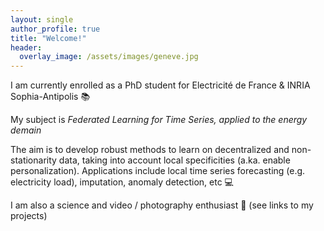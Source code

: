 ```yaml
---
layout: single
author_profile: true
title: "Welcome!"
header:
  overlay_image: /assets/images/geneve.jpg
---
```


I am currently enrolled as a PhD student for Electricité de France & INRIA Sophia-Antipolis 📚

My subject is *Federated Learning for Time Series, applied to the energy demain*

The aim is to develop robust methods to learn on decentralized and non-stationarity data, taking into account local specificities (a.ka. enable personalization). Applications include local time series forecasting (e.g. electricity load), imputation, anomaly detection, etc 💻

I am also a science and video / photography enthusiast 🎥 (see links to my projects)
